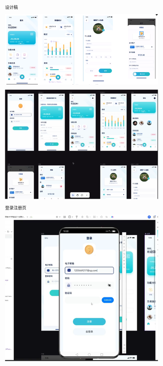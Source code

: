 设计稿

![image-20240522002335616](image/image-20240522002335616.png)

![image-20240522002349534](image/image-20240522002349534.png)

登录注册页

![在这里插入图片描述](image/2da0ce18468e491393f44c393df90c8b.png)